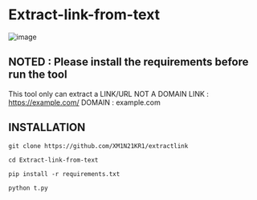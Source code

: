 # Extract-link-from-text
![image](https://user-images.githubusercontent.com/89623437/226571579-ece1b401-8d04-4160-9ddf-895cde936572.png)

## NOTED : Please install the requirements before run the tool

This tool only can extract a LINK/URL NOT A DOMAIN 
LINK : https://example.com/
DOMAIN : example.com

## INSTALLATION

`git clone https://github.com/XM1N21KR1/extractlink`

`cd Extract-link-from-text`

`pip install -r requirements.txt`

`python t.py`
